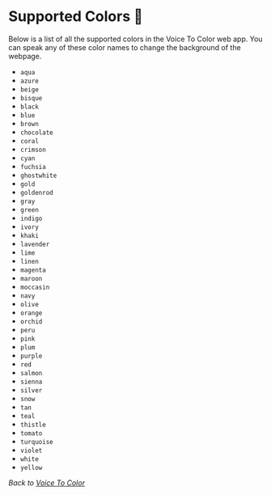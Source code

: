 # Supported Colors 🎨

Below is a list of all the supported colors in the Voice To Color web app. You can speak any of these color names to change the background of the webpage.

- `aqua`
- `azure`
- `beige`
- `bisque`
- `black`
- `blue`
- `brown`
- `chocolate`
- `coral`
- `crimson`
- `cyan`
- `fuchsia`
- `ghostwhite`
- `gold`
- `goldenrod`
- `gray`
- `green`
- `indigo`
- `ivory`
- `khaki`
- `lavender`
- `lime`
- `linen`
- `magenta`
- `maroon`
- `moccasin`
- `navy`
- `olive`
- `orange`
- `orchid`
- `peru`
- `pink`
- `plum`
- `purple`
- `red`
- `salmon`
- `sienna`
- `silver`
- `snow`
- `tan`
- `teal`
- `thistle`
- `tomato`
- `turquoise`
- `violet`
- `white`
- `yellow`

_Back to [Voice To Color](README.md)_

